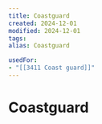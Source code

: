 ```yaml
---
title: Coastguard
created: 2024-12-01
modified: 2024-12-01
tags: 
alias: Coastguard

usedFor:
- "[[3411 Coast guard]]"
---
```

# Coastguard
